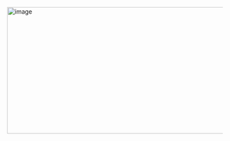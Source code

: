 <img width="732" height="296" alt="image" src="https://github.com/user-attachments/assets/fb465040-f26f-45ec-9cb7-9a36223bcb0d" />
